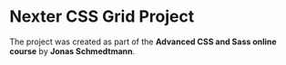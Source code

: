 # Nexter CSS Grid Project

The project was created as part of the **Advanced CSS and Sass online course** by **Jonas Schmedtmann**.
